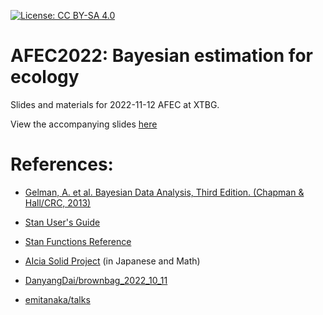 [![License: CC BY-SA 4.0](https://img.shields.io/badge/License-CC%20BY--SA%204.0-lightgrey.svg)](https://creativecommons.org/licenses/by-sa/4.0/)

# AFEC2022: Bayesian estimation for ecology

Slides and materials for 2022-11-12 AFEC at XTBG.

View the accompanying slides [here](https://forest-canopy.github.io/assets/bayes-afec/main.html)

# References:

- [Gelman, A. et al. Bayesian Data Analysis, Third Edition. (Chapman & Hall/CRC, 2013)](http://www.stat.columbia.edu/~gelman/book/)

- [Stan User's Guide](https://mc-stan.org/docs/stan-users-guide/index.html)

- [Stan Functions Reference](https://mc-stan.org/docs/functions-reference/index.html)

- [AIcia Solid Project](https://youtu.be/mX_NpDD7wwg) (in Japanese and Math)

- [DanyangDai/brownbag_2022_10_11](https://github.com/DanyangDai/brownbag_2022_10_11)

- [emitanaka/talks](https://github.com/emitanaka/talks)


